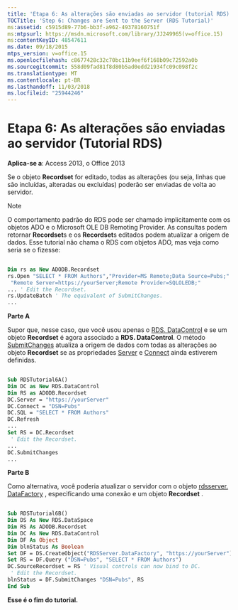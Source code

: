 ```yaml
---
title: 'Etapa 6: As alterações são enviadas ao servidor (tutorial RDS)'
TOCTitle: 'Step 6: Changes are Sent to the Server (RDS Tutorial)'
ms:assetid: c5915d89-77b6-bb3f-a962-49378160751f
ms:mtpsurl: https://msdn.microsoft.com/library/JJ249965(v=office.15)
ms:contentKeyID: 48547611
ms.date: 09/18/2015
mtps_version: v=office.15
ms.openlocfilehash: c8677428c32c70bc11b9eef6f168b09c72592a0b
ms.sourcegitcommit: 558d09fad81f8d80b5ad0edd21934fc09c098f2c
ms.translationtype: MT
ms.contentlocale: pt-BR
ms.lasthandoff: 11/03/2018
ms.locfileid: "25944246"
---
```

# <a name="step-6-changes-are-sent-to-the-server-rds-tutorial"></a>Etapa 6: As alterações são enviadas ao servidor (Tutorial RDS)


**Aplica-se a**: Access 2013, o Office 2013

Se o objeto **Recordset** for editado, todas as alterações (ou seja, linhas que são incluídas, alteradas ou excluídas) poderão ser enviadas de volta ao servidor.


> [!NOTE]
> <P>O comportamento padrão do RDS pode ser chamado implicitamente com os objetos ADO e o Microsoft OLE DB Remoting Provider. As consultas podem retornar <STRONG>Recordset</STRONG>s e os <STRONG>Recordset</STRONG>s editados podem atualizar a origem de dados. Esse tutorial não chama o RDS com objetos ADO, mas veja como seria se o fizesse:</P>



```vb 
 
Dim rs as New ADODB.Recordset 
rs.Open "SELECT * FROM Authors","Provider=MS Remote;Data Source=Pubs;" & _ 
 "Remote Server=https://yourServer;Remote Provider=SQLOLEDB;" 
... ' Edit the Recordset. 
rs.UpdateBatch ' The equivalent of SubmitChanges. 
... 
```

**Parte A** 

Supor que, nesse caso, que você usou apenas o [RDS. DataControl](datacontrol-object-rds.md) e se um objeto **Recordset** é agora associado a **RDS. DataControl**. O método [SubmitChanges](submitchanges-method-rds.md) atualiza a origem de dados com todas as alterações ao objeto **Recordset** se as propriedades [Server](server-property-rds.md) e [Connect](connect-property-rds.md) ainda estiverem definidas.

```vb 
 
Sub RDSTutorial6A() 
Dim DC as New RDS.DataControl 
Dim RS as ADODB.Recordset 
DC.Server = "https://yourServer" 
DC.Connect = "DSN=Pubs" 
DC.SQL = "SELECT * FROM Authors" 
DC.Refresh 
... 
Set RS = DC.Recordset 
 ' Edit the Recordset. 
... 
DC.SubmitChanges 
... 
```

**Parte B** 

Como alternativa, você poderia atualizar o servidor com o objeto [rdsserver. DataFactory](datafactory-object-rdsserver.md) , especificando uma conexão e um objeto **Recordset** .

```vb 
 
Sub RDSTutorial6B() 
Dim DS As New RDS.DataSpace 
Dim RS As ADODB.Recordset 
Dim DC As New RDS.DataControl 
Dim DF As Object 
Dim blnStatus As Boolean 
Set DF = DS.CreateObject("RDSServer.DataFactory", "https://yourServer") 
Set RS = DF.Query ("DSN=Pubs", "SELECT * FROM Authors") 
DC.SourceRecordset = RS ' Visual controls can now bind to DC. 
 ' Edit the Recordset. 
blnStatus = DF.SubmitChanges "DSN=Pubs", RS 
End Sub 
```

**Esse é o fim do tutorial.**

